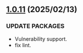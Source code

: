 ## [1.0.11](https://github.com/reiji1020/ccl-component-kit4svelte/compare/1.0.10...1.0.11) (2025/02/13)

### UPDATE PACKAGES

- Vulnerability support.
- fix lint.
